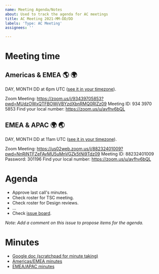 ```yaml
---
name: Meeting Agenda/Notes
about: Used to track the agenda for AC meetings
title: AC Meeting 2021-MM-DD/DD
labels: 'Type: AC Meeting'
assignees: ''

---
```


# Meeting time
##  Americas & EMEA 🌎 🌍

DAY, MONTH DD at 6pm UTC ([see it in your timezone](https://www.timeanddate.com/worldclock/fixedtime.html?msg=AMP+AC+Americas%2FEMEA&iso=2021MMDDT18&ah=1)).

Zoom Meeting: https://zoom.us/j/93439705853?pwd=MUdzOWxQTFBOWjVBYzdXbnRMQ0RlZz09
Meeting ID: 934 3970 5853
Find your local number: https://zoom.us/u/avfhv6bQL

## EMEA & APAC 🌍 🌏

DAY, MONTH DD at 11am UTC ([see it in your timezone](https://www.timeanddate.com/worldclock/fixedtime.html?msg=AMP+AC+EMEA%2FAPAC&iso=2021MMDDT11&ah=1)).

Zoom Meeting: https://us02web.zoom.us/j/88232401009?pwd=NnRiNTFZeFAvMU5uMnVGZk5tNi9Tdz09
Meeting ID: 88232401009
Password: 301196
Find your local number: https://zoom.us/u/avfhv6bQL

# Agenda

* Approve last call's minutes.
* Check roster for TSC meeting.
* Check roster for Design reviews.
* ...
* Check [issue board](https://github.com/ampproject/meta-ac/projects/2).

*Note: Add a comment on this issue to propose items for the agenda.*

# Minutes

* [Google doc (scratchpad for minute taking)](https://docs.google.com/document/d/1yUezobTPggLO7wSHN9c6W-LPVjzrpA8aU1-lKKdZxKU/edit?usp=sharing)
* [Americas/EMEA minutes](https://github.com/ampproject/meta-ac/blob/master/meetings/2021-MM-DD.md)
* [EMEA/APAC minutes](https://github.com/ampproject/meta-ac/blob/master/meetings/2021-MM-DD.md)
